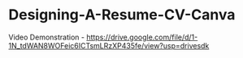 # Designing-A-Resume-CV-Canva

Video Demonstration - https://drive.google.com/file/d/1-1N_tdWAN8WOFeic6ICTsmLRzXP435fe/view?usp=drivesdk
